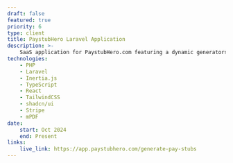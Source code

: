 ```yaml
---
draft: false
featured: true
priority: 6
type: client
title: PaystubHero Laravel Application
description: >-
    SaaS application for PaystubHero.com featuring a dynamic generators, admin dashboard, and customer profile.
technologies:
    - PHP
    - Laravel
    - Inertia.js
    - TypeScript
    - React
    - TailwindCSS
    - shadcn/ui
    - Stripe
    - mPDF
date:
    start: Oct 2024
    end: Present
links:
    live_link: https://app.paystubhero.com/generate-pay-stubs
---
```

